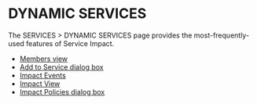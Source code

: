 # DYNAMIC SERVICES

The SERVICES &gt; DYNAMIC SERVICES page provides the
most-frequently-used features of Service Impact.

-   [Members view](/imp/using/members-view.html)
-   [Add to Service dialog box](/imp/using/members-view2.html)
-   [Impact Events](/imp/using/events-view.html)
-   [Impact View](/imp/using/impact-view.html)
-   [Impact Policies dialog box](/imp/using/impact-view3.html)

</p>


